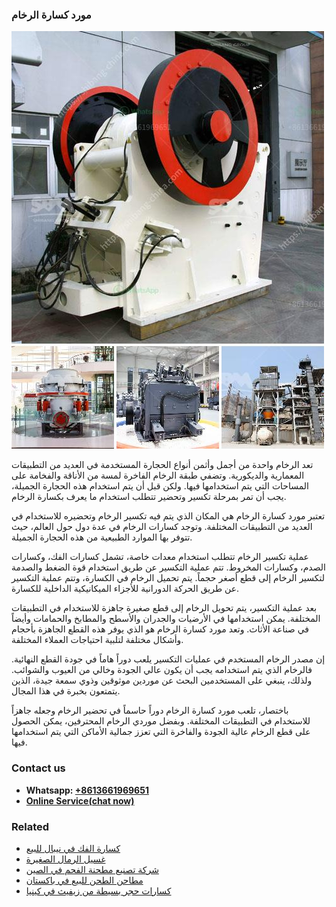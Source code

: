 <h3>مورد كسارة الرخام</h3><img src='1701854338.jpg' alt=''><p>تعد الرخام واحدة من أجمل وأثمن أنواع الحجارة المستخدمة في العديد من التطبيقات المعمارية والديكورية. وتضفي طبقة الرخام الفاخرة لمسة من الأناقة والفخامة على المساحات التي يتم استخدامها فيها. ولكن قبل أن يتم استخدام هذه الحجارة الجميلة، يجب أن تمر بمرحلة تكسير وتحضير تتطلب استخدام ما يعرف بكسارة الرخام.</p><p>تعتبر مورد كسارة الرخام هي المكان الذي يتم فيه تكسير الرخام وتحضيره للاستخدام في العديد من التطبيقات المختلفة. وتوجد كسارات الرخام في عدة دول حول العالم، حيث تتوفر بها الموارد الطبيعية من هذه الحجارة الجميلة.</p><p>عملية تكسير الرخام تتطلب استخدام معدات خاصة، تشمل كسارات الفك، وكسارات الصدم، وكسارات المخروط. تتم عملية التكسير عن طريق استخدام قوة الضغط والصدمة لتكسير الرخام إلى قطع أصغر حجماً. يتم تحميل الرخام في الكسارة، وتتم عملية التكسير عن طريق الحركة الدورانية للأجزاء الميكانيكية الداخلية للكسارة.</p><p>بعد عملية التكسير، يتم تحويل الرخام إلى قطع صغيرة جاهزة للاستخدام في التطبيقات المختلفة. يمكن استخدامها في الأرضيات والجدران والأسطح والمطابخ والحمامات وأيضاً في صناعة الأثاث. وتعد مورد كسارة الرخام هو الذي يوفر هذه القطع الجاهزة بأحجام وأشكال مختلفة لتلبية احتياجات العملاء المختلفة.</p><p>إن مصدر الرخام المستخدم في عمليات التكسير يلعب دوراً هاماً في جودة القطع النهائية. فالرخام الذي يتم استخدامه يجب أن يكون عالي الجودة وخالي من العيوب والشوائب. ولذلك، ينبغي على المستخدمين البحث عن موردين موثوقين وذوي سمعة جيدة، الذين يتمتعون بخبرة في هذا المجال.</p><p>باختصار، تلعب مورد كسارة الرخام دوراً حاسماً في تحضير الرخام وجعله جاهزاً للاستخدام في التطبيقات المختلفة. وبفضل موردي الرخام المحترفين، يمكن الحصول على قطع الرخام عالية الجودة والفاخرة التي تعزز جمالية الأماكن التي يتم استخدامها فيها.</p><h3>Contact us</h3><ul><li><strong>Whatsapp:&nbsp;<a href="https://wa.me/8613661969651">+8613661969651</a></strong></li><li><a href="https://swt.shibang-china.com/?git&amp;zhl&amp;مورد كسارة الرخام"><strong>Online Service(chat now)</strong></a></li></ul><h3>Related</h3><ul><li><a href='كسارة الفك في نيبال للبيع.md'>كسارة الفك في نيبال للبيع</a></li><li><a href='غسيل الرمال الصغيرة.md'>غسيل الرمال الصغيرة</a></li><li><a href='شركة تصنيع مطحنة الفحم في الصين.md'>شركة تصنيع مطحنة الفحم في الصين</a></li><li><a href='مطاحن الطحن للبيع في باكستان.md'>مطاحن الطحن للبيع في باكستان</a></li><li><a href='كسارات حجر بسيطة من زيفيث في كينيا.md'>كسارات حجر بسيطة من زيفيث في كينيا</a></li></ul>
